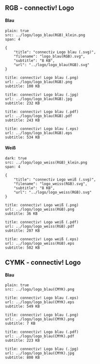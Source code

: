 ## RGB - connectiv! Logo

#### Blau

```image
plain: true
src: ../logo/logo_blau(RGB)_klein.png
span: 4
```

```download|span-3
{
    "title": "connectiv Logo blau (.svg)",
    "filename": "logo_blau(RGB).svg",
    "subtitle": "8 KB",
    "url": "../logo/logo_blau(RGB).svg"
}
```

```download|span-3
title: connectiv! Logo blau (.png)
url: ../logo/logo_blau(RGB).png
subtitle: 100 KB
```

```download|span-3
title: connectiv! Logo blau (.jpg)
url: ../logo/logo_blau(RGB).jpg
subtitle: 232 KB
```

```download|span-3
title: connectiv! Logo blau (.pdf)
url: ../logo/logo_blau(RGB).pdf
subtitle: 243 KB
```

```download|span-3
title: connectiv! Logo blau (.eps)
url: ../logo/logo_blau(RGB).eps
subtitle: 534 KB
```

#### Weiß

```image
dark: true
src: ../logo/logo_weiss(RGB)_klein.png
span: 4
```

```download|span-3
{
    "title": "connectiv Logo weiß (.svg)",
    "filename": "logo_weiss(RGB).svg",
    "subtitle": "8 KB",
    "url": "../logo/logo_weiss(RGB).svg"
}
```

```download|span-3
title: connectiv! Logo weiß (.png)
url: ../logo/logo_weiss(RGB).png
subtitle: 36 KB
```

```download|span-3
title: connectiv! Logo weiß (.pdf)
url: ../logo/logo_weiss(RGB).pdf
subtitle: 207 KB
```

```download|span-3
title: connectiv! Logo weiß (.eps)
url: ../logo/logo_weiss(RGB).eps
subtitle: 502 KB
```

## CYMK - connectiv! Logo

#### Blau

```image
plain: true
src: ../logo/logo_blau(CMYK).png
```

```download|span-3
title: connectiv! Logo blau (.eps)
url: ../logo/logo_blau(CMYK).eps
subtitle: 549 KB
```

```download|span-3
title: connectiv! Logo blau (.png)
url: ../logo/logo_blau(CMYK).png
subtitle: 7 KB
```
```download|span-3
title: connectiv! Logo blau (.pdf)
url: ../logo/logo_blau(CMYK).pdf
subtitle: 223 KB
```

```download|span-3
title: connectiv! Logo blau (.jpg)
url: ../logo/logo_blau(CMYK).jpg
subtitle: 800 KB
```